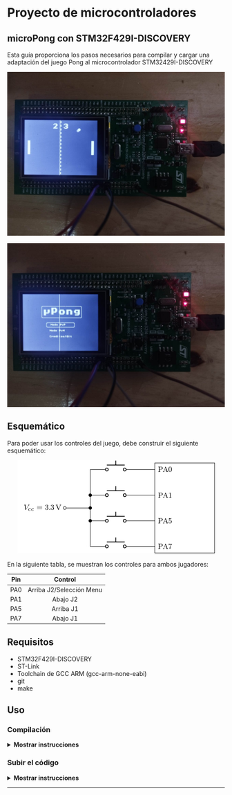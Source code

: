 # Proyecto de microcontroladores

## microPong con STM32F429I-DISCOVERY

Esta guía proporciona los pasos necesarios para compilar y cargar una adaptación del juego Pong al microcontrolador STM32429I-DISCOVERY
<center>

![Alt text](./figs/gameplay.jpeg)

</center>

<center>

![Alt text](./figs/main_menu.jpeg)

</center>

## Esquemático

Para poder usar los controles del juego, debe construir el siguiente esquemático:

<center>

![Alt text](./figs/esquematico.jpg)

</center>

En la siguiente tabla, se muestran los controles para ambos jugadores:

<center>

| Pin                 | Control                  |
|:-------------------:|:------------------------:|
| PA0                 | Arriba J2/Selección Menu |
| PA1                 | Abajo J2                 |
| PA5                 | Arriba J1                |
| PA7                 | Abajo J1                 |

</center>

## Requisitos

- STM32F429I-DISCOVERY
- ST-Link
- Toolchain de GCC ARM (gcc-arm-none-eabi)
- git
- make

## Uso
### Compilación

<details><summary><b>Mostrar instrucciones</b></summary>

1. Clona el repoistorio:
    ```bash
    git clone https://github.com/dotjae/ie0624.git
    ```

2. Navege al directorio `ie0624`
    ```bash
    cd ie0624
    ```

3. Inicializa el submódulo de [libopencm3](https://github.com/libopencm3/libopencm3)
    ```bash
    git submodule init
    git submodule update
    ```

4. Navega al directorio `libopencm3`:
    ```bash
    cd libopencm3
    ```

5. Construye la librería:
    ```bash
    make
    ```

6. Navega al directorio `src`:
    ```bash
    cd ../src
    ```

7. Compila el código:
    ```bash
    make
    ```

</details>

### Subir el código 

<details><summary><b>Mostrar instrucciones</b></summary>

1. Conecte la tarjeta STM32F429I-DISCOVERY a la PC por medio del cable USB Mini-B.

2. Utiliza el comando `make flash` para subir el código al microcontrolador:
    ```bash
    make flash
    ```
</details>

---

